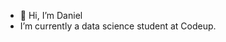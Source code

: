 - 🌱 Hi, I’m Daniel
- I’m currently a data science student at Codeup.


<!---
Daniel-Northcutt/Daniel-Northcutt is a ✨ special ✨ repository because its `README.md` (this file) appears on your GitHub profile.
You can click the Preview link to take a look at your changes.
--->
